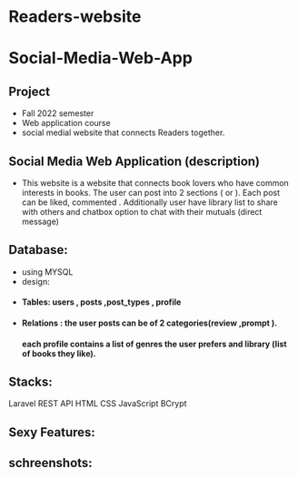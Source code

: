 # Readers-website
# Social-Media-Web-App
## Project
* Fall 2022 semester
* Web application course
* social medial website that connects Readers together.
## Social Media Web Application (description)
* This website is a website that connects book lovers who have common interests in books. 
The user can post into 2 sections ( or ). Each post can be liked, commented .
Additionally user have library list to share with others and chatbox option to chat with their mutuals (direct message)

## Database:
* using MYSQL
* design:
* ####  Tables: users , posts ,post_types , profile
* ####  Relations : the user posts can be of 2 categories(review ,prompt ). 
  #### each profile contains a list of genres the user prefers and library (list of books they like).
## Stacks:
Laravel
REST API
HTML
CSS
JavaScript
BCrypt

## Sexy Features:

## schreenshots:


